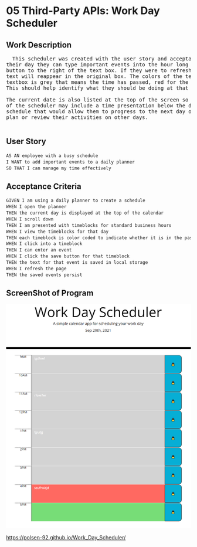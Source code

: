 # 05 Third-Party APIs: Work Day Scheduler

## Work Description
 
<pre>
  This scheduler was created with the user story and acceptance criteria in mind. As the user goes through
their day they can type important events into the hour long slots and save them with a click of the 'lock'
button to the right of the text box. If they were to refresh the page this save feature ensures that their 
text will reappear in the original box. The colors of the textbox changes as the day progresses. If the 
textbox is grey that means the time has passed, red for the present hour and green for the future hours. 
This should help identify what they should be doing at that moment based on the items in their calendar.

The current date is also listed at the top of the screen so they know what day is it. Future developments 
of the scheduler may include a time presentation below the date and arrow keys to the left and right of the
schedule that would allow them to progress to the next day or regress to the prior day so that they could
plan or review their activities on other days. 

</pre>

## User Story

```md
AS AN employee with a busy schedule
I WANT to add important events to a daily planner
SO THAT I can manage my time effectively
```

## Acceptance Criteria

```md
GIVEN I am using a daily planner to create a schedule
WHEN I open the planner
THEN the current day is displayed at the top of the calendar
WHEN I scroll down
THEN I am presented with timeblocks for standard business hours
WHEN I view the timeblocks for that day
THEN each timeblock is color coded to indicate whether it is in the past, present, or future
WHEN I click into a timeblock
THEN I can enter an event
WHEN I click the save button for that timeblock
THEN the text for that event is saved in local storage
WHEN I refresh the page
THEN the saved events persist
```

## ScreenShot of Program

![Screenshot of program](./Screenshot.png)

https://polsen-92.github.io/Work_Day_Scheduler/
